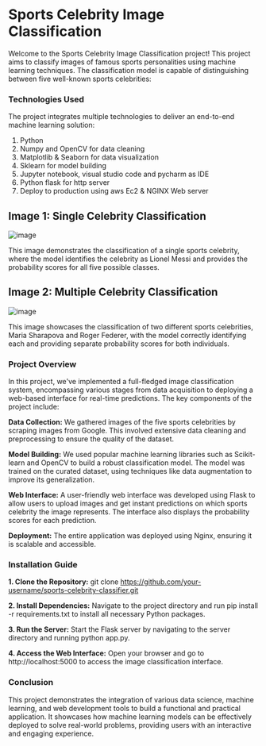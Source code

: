 # Sports Celebrity Image Classification

Welcome to the Sports Celebrity Image Classification project! This project aims to classify images of famous sports personalities using machine learning techniques. The classification model is capable of distinguishing between five well-known sports celebrities:

### Technologies Used
The project integrates multiple technologies to deliver an end-to-end machine learning solution:

1. Python
2. Numpy and OpenCV for data cleaning
3. Matplotlib & Seaborn for data visualization
4. Sklearn for model building
5. Jupyter notebook, visual studio code and pycharm as IDE
6. Python flask for http server
7. Deploy to production using aws Ec2 & NGINX Web server

## Image 1: Single Celebrity Classification
![image](https://github.com/user-attachments/assets/460955ec-7783-45b6-a480-5336b510be8f)

This image demonstrates the classification of a single sports celebrity, where the model identifies the celebrity as Lionel Messi and provides the probability scores for all five possible classes.

## Image 2: Multiple Celebrity Classification
![image](https://github.com/user-attachments/assets/5aeb313d-fd7b-4117-bd61-bf589467ffa6)

This image showcases the classification of two different sports celebrities, Maria Sharapova and Roger Federer, with the model correctly identifying each and providing separate probability scores for both individuals.


### Project Overview
In this project, we've implemented a full-fledged image classification system, encompassing various stages from data acquisition to deploying a web-based interface for real-time predictions. The key components of the project include:

**Data Collection:** We gathered images of the five sports celebrities by scraping images from Google. This involved extensive data cleaning and preprocessing to ensure the quality of the dataset.

**Model Building:** We used popular machine learning libraries such as Scikit-learn and OpenCV to build a robust classification model. The model was trained on the curated dataset, using techniques like data augmentation to improve its generalization.

**Web Interface:** A user-friendly web interface was developed using Flask to allow users to upload images and get instant predictions on which sports celebrity the image represents. The interface also displays the probability scores for each prediction.

**Deployment:** The entire application was deployed using Nginx, ensuring it is scalable and accessible.

### Installation Guide

**1. Clone the Repository:** git clone https://github.com/your-username/sports-celebrity-classifier.git

**2. Install Dependencies:** Navigate to the project directory and run pip install -r requirements.txt to install all necessary Python packages.

**3. Run the Server:** Start the Flask server by navigating to the server directory and running python app.py.

**4. Access the Web Interface:** Open your browser and go to http://localhost:5000 to access the image classification interface.

### Conclusion
This project demonstrates the integration of various data science, machine learning, and web development tools to build a functional and practical application. It showcases how machine learning models can be effectively deployed to solve real-world problems, providing users with an interactive and engaging experience.
